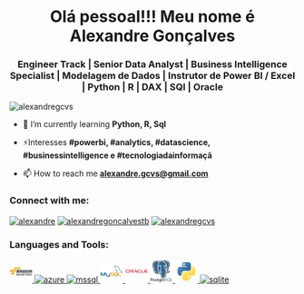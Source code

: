 <h1 align="center">Olá pessoal!!! Meu nome é Alexandre Gonçalves</h1>
<h3 align="center">Engineer Track | Senior Data Analyst | Business Intelligence Specialist | Modelagem de Dados | Instrutor de Power BI / Excel | Python | R | DAX | SQl | Oracle</h3>

<p align="left"> <img src="https://komarev.com/ghpvc/?username=alexandregcvs&label=Profile%20views&color=0e75b6&style=flat" alt="alexandregcvs" /> </p>

- 🌱 I’m currently learning **Python, R, Sql**

- ⚡Interesses **#powerbi, #analytics, #datascience, #businessintelligence e #tecnologiadainformaçã**

- 📫 How to reach me **alexandre.gcvs@gmail.com**

<h3 align="left">Connect with me:</h3>
<p align="left">
<a href="https://dev.to/alexandre" target="blank"><img align="center" src="https://raw.githubusercontent.com/rahuldkjain/github-profile-readme-generator/master/src/images/icons/Social/devto.svg" alt="alexandre" height="30" width="40" /></a>
<a href="https://linkedin.com/in/alexandregoncalvestb" target="blank"><img align="center" src="https://raw.githubusercontent.com/rahuldkjain/github-profile-readme-generator/master/src/images/icons/Social/linked-in-alt.svg" alt="alexandregoncalvestb" height="30" width="40" /></a>
<a href="https://instagram.com/alexandregcvs" target="blank"><img align="center" src="https://raw.githubusercontent.com/rahuldkjain/github-profile-readme-generator/master/src/images/icons/Social/instagram.svg" alt="alexandregcvs" height="30" width="40" /></a>
</p>

<h3 align="left">Languages and Tools:</h3>
<p align="left"> <a href="https://aws.amazon.com" target="_blank" rel="noreferrer"> <img src="https://raw.githubusercontent.com/devicons/devicon/master/icons/amazonwebservices/amazonwebservices-original-wordmark.svg" alt="aws" width="40" height="40"/> </a> <a href="https://azure.microsoft.com/en-in/" target="_blank" rel="noreferrer"> <img src="https://www.vectorlogo.zone/logos/microsoft_azure/microsoft_azure-icon.svg" alt="azure" width="40" height="40"/> </a> <a href="https://www.microsoft.com/en-us/sql-server" target="_blank" rel="noreferrer"> <img src="https://www.svgrepo.com/show/303229/microsoft-sql-server-logo.svg" alt="mssql" width="40" height="40"/> </a> <a href="https://www.mysql.com/" target="_blank" rel="noreferrer"> <img src="https://raw.githubusercontent.com/devicons/devicon/master/icons/mysql/mysql-original-wordmark.svg" alt="mysql" width="40" height="40"/> </a> <a href="https://www.oracle.com/" target="_blank" rel="noreferrer"> <img src="https://raw.githubusercontent.com/devicons/devicon/master/icons/oracle/oracle-original.svg" alt="oracle" width="40" height="40"/> </a> <a href="https://www.postgresql.org" target="_blank" rel="noreferrer"> <img src="https://raw.githubusercontent.com/devicons/devicon/master/icons/postgresql/postgresql-original-wordmark.svg" alt="postgresql" width="40" height="40"/> </a> <a href="https://www.python.org" target="_blank" rel="noreferrer"> <img src="https://raw.githubusercontent.com/devicons/devicon/master/icons/python/python-original.svg" alt="python" width="40" height="40"/> </a> <a href="https://www.sqlite.org/" target="_blank" rel="noreferrer"> <img src="https://www.vectorlogo.zone/logos/sqlite/sqlite-icon.svg" alt="sqlite" width="40" height="40"/> </a> </p>
